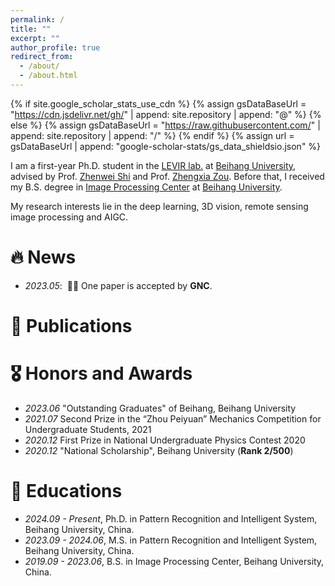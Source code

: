 ```yaml
---
permalink: /
title: ""
excerpt: ""
author_profile: true
redirect_from: 
  - /about/
  - /about.html
---
```


{% if site.google_scholar_stats_use_cdn %}
{% assign gsDataBaseUrl = "https://cdn.jsdelivr.net/gh/" | append: site.repository | append: "@" %}
{% else %}
{% assign gsDataBaseUrl = "https://raw.githubusercontent.com/" | append: site.repository | append: "/" %}
{% endif %}
{% assign url = gsDataBaseUrl | append: "google-scholar-stats/gs_data_shieldsio.json" %}

<span class='anchor' id='about-me'></span>

I am a first-year Ph.D. student in the [LEVIR lab.](http://levir.buaa.edu.cn/) at [Beihang University](https://www.buaa.edu.cn/), advised by Prof. [Zhenwei Shi](http://levir.buaa.edu.cn/) and Prof. [Zhengxia Zou](https://zhengxiazou.github.io/). Before that, I received my B.S.  degree in [Image Processing Center](http://www.sa.buaa.edu.cn/) at [Beihang University](https://www.buaa.edu.cn/).

My research interests lie in the deep learning, 3D vision, remote sensing image processing and AIGC.


# 🔥 News
- *2023.05*: &nbsp;🎉🎉 One paper is accepted by **<font>GNC</font>**.

# 📝 Publications 


# 🎖 Honors and Awards
- *2023.06* "Outstanding Graduates" of Beihang, Beihang University
- *2021.07* Second Prize in the “Zhou Peiyuan” Mechanics Competition for Undergraduate Students, 2021
- *2020.12* First Prize in National Undergraduate Physics Contest 2020
- *2020.12* "National Scholarship", Beihang University (<b>Rank 2/500</b>) 

# 📖 Educations
- *2024.09 - Present*, Ph.D. in Pattern Recognition and Intelligent System, Beihang University, China. 
- *2023.09 - 2024.06*, M.S. in Pattern Recognition and Intelligent System, Beihang University, China. 
- *2019.09 - 2023.06*, B.S. in Image Processing Center, Beihang University, China. 

